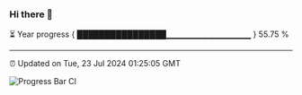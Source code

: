 ### Hi there 👋

⏳ Year progress { ████████████████▁▁▁▁▁▁▁▁▁▁▁▁▁▁ } 55.75 %

---

⏰ Updated on Tue, 23 Jul 2024 01:25:05 GMT

![Progress Bar CI](https://github.com/ZhaoGui/ZhaoGui/workflows/Progress%20Bar%20CI/badge.svg)
